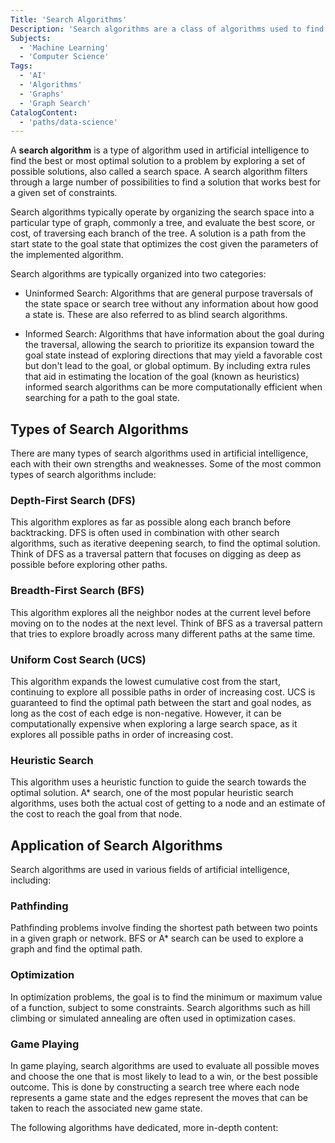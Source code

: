 ```yaml
---
Title: 'Search Algorithms'
Description: 'Search algorithms are a class of algorithms used to find an optimal solution to a problem by exploring a search space.'
Subjects:
  - 'Machine Learning'
  - 'Computer Science'
Tags:
  - 'AI'
  - 'Algorithms'
  - 'Graphs'
  - 'Graph Search'
CatalogContent:
  - 'paths/data-science'
---
```


A **search algorithm** is a type of algorithm used in artificial intelligence to find the best or most optimal solution to a problem by exploring a set of possible solutions, also called a search space. A search algorithm filters through a large number of possibilities to find a solution that works best for a given set of constraints.

Search algorithms typically operate by organizing the search space into a particular type of graph, commonly a tree, and evaluate the best score, or cost, of traversing each branch of the tree. A solution is a path from the start state to the goal state that optimizes the cost given the parameters of the implemented algorithm.

Search algorithms are typically organized into two categories:

- Uninformed Search: Algorithms that are general purpose traversals of the state space or search tree without any information about how good a state is. These are also referred to as blind search algorithms.

- Informed Search: Algorithms that have information about the goal during the traversal, allowing the search to prioritize its expansion toward the goal state instead of exploring directions that may yield a favorable cost but don't lead to the goal, or global optimum. By including extra rules that aid in estimating the location of the goal (known as heuristics) informed search algorithms can be more computationally efficient when searching for a path to the goal state.

## Types of Search Algorithms

There are many types of search algorithms used in artificial intelligence, each with their own strengths and weaknesses. Some of the most common types of search algorithms include:

### Depth-First Search (DFS)

This algorithm explores as far as possible along each branch before backtracking. DFS is often used in combination with other search algorithms, such as iterative deepening search, to find the optimal solution. Think of DFS as a traversal pattern that focuses on digging as deep as possible before exploring other paths.

### Breadth-First Search (BFS)

This algorithm explores all the neighbor nodes at the current level before moving on to the nodes at the next level. Think of BFS as a traversal pattern that tries to explore broadly across many different paths at the same time.

### Uniform Cost Search (UCS)

This algorithm expands the lowest cumulative cost from the start, continuing to explore all possible paths in order of increasing cost. UCS is guaranteed to find the optimal path between the start and goal nodes, as long as the cost of each edge is non-negative. However, it can be computationally expensive when exploring a large search space, as it explores all possible paths in order of increasing cost.

### Heuristic Search

This algorithm uses a heuristic function to guide the search towards the optimal solution. A\* search, one of the most popular heuristic search algorithms, uses both the actual cost of getting to a node and an estimate of the cost to reach the goal from that node.

## Application of Search Algorithms

Search algorithms are used in various fields of artificial intelligence, including:

### Pathfinding

Pathfinding problems involve finding the shortest path between two points in a given graph or network. BFS or A\* search can be used to explore a graph and find the optimal path.

### Optimization

In optimization problems, the goal is to find the minimum or maximum value of a function, subject to some constraints. Search algorithms such as hill climbing or simulated annealing are often used in optimization cases.

### Game Playing

In game playing, search algorithms are used to evaluate all possible moves and choose the one that is most likely to lead to a win, or the best possible outcome. This is done by constructing a search tree where each node represents a game state and the edges represent the moves that can be taken to reach the associated new game state.

The following algorithms have dedicated, more in-depth content:
